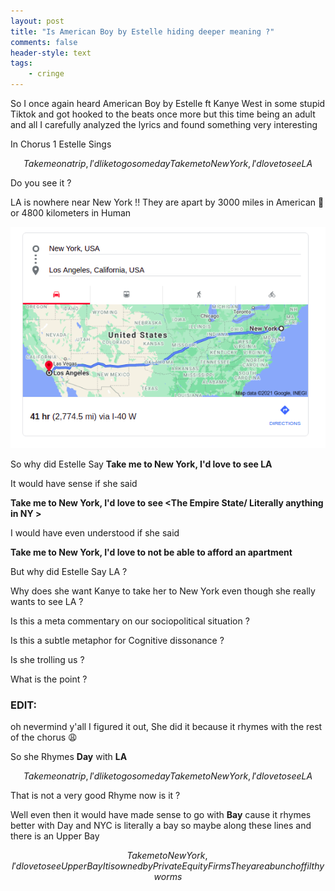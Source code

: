 ```yaml
---
layout: post
title: "Is American Boy by Estelle hiding deeper meaning ?"
comments: false
header-style: text
tags:
    - cringe
---
```


So I once again heard American Boy by Estelle ft Kanye West in some stupid Tiktok and got hooked to the beats once more but this time being an adult and all I carefully analyzed the lyrics and found something very interesting

In Chorus 1 Estelle Sings

```math
Take me on a trip, I'd like to go some day
Take me to New York, I'd love to see LA
```

Do you see it ?

LA is nowhere near New York !! They are apart by 3000 miles in American 🤢 or 4800 kilometers in Human

![Ham](/img/in-post/ny-to-la.png)

So why did Estelle Say **Take me to New York, I'd love to see LA**

It would have sense if she said 

**Take me to New York, I'd love to see <The Empire State/ Literally anything in NY >**

I would have even understood if she said 

**Take me to New York, I'd love to not be able to afford an apartment**

But why did Estelle Say LA ? 

Why does she want Kanye to take her to New York even though she really wants to see LA ? 

Is this a meta commentary on our sociopolitical situation ?

Is this a subtle metaphor for Cognitive dissonance ? 

Is she trolling us ? 

What is the point ? 

### EDIT:

oh nevermind y'all I figured it out, She did it because it rhymes with the rest of the chorus 😩

So she Rhymes **Day** with **LA**

```math
Take me on a trip, I'd like to go some day
Take me to New York, I'd love to see LA
```

That is not a very good Rhyme now is it ?

Well even then it would have made sense to go with **Bay** cause it rhymes better with Day and NYC is literally a bay
so maybe along these lines and there is an Upper Bay

```math
Take me to New York, I'd love to see Upper Bay
It is owned by Private Equity Firms
They are a bunch of filthy worms
```

